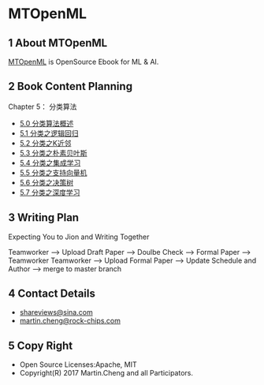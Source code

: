 # MTOpenML

## 1 About MTOpenML

[MTOpenML](https://github.com/media-tm/MTOpenML) is OpenSource Ebook for  ML & AI.

## 2 Book Content Planning

Chapter 5： 分类算法

* [5.0 分类算法概述](./50-ml-category-overview.md)
* [5.1 分类之逻辑回归](./51-ml-logistic-regression.md)
* [5.2 分类之K近邻](./52-ml-k-nearest-neighbor.md)
* [5.3 分类之朴素贝叶斯](./53-ml-naive-bayesian.md)
* [5.4 分类之集成学习](./58-ml-ada-boost.md)
* [5.5 分类之支持向量机](./55-ml-support-vector-machine.md)
* [5.6 分类之决策树](./56-ml-decision-tree.md)
* [5.7 分类之深度学习](./57-ml-neural-network.md)

## 3 Writing Plan

Expecting You to Jion and Writing Together

Teamworker --> Upload Draft Paper  --> Doulbe Check --> Formal Paper -->  Teamworker
Teamworker --> Upload Formal Paper --> Update Schedule and Author --> merge to master branch

## 4 Contact Details

* shareviews@sina.com
* martin.cheng@rock-chips.com

## 5 Copy Right

* Open Source Licenses:Apache, MIT
* Copyright(R) 2017 Martin.Cheng and all Participators.

